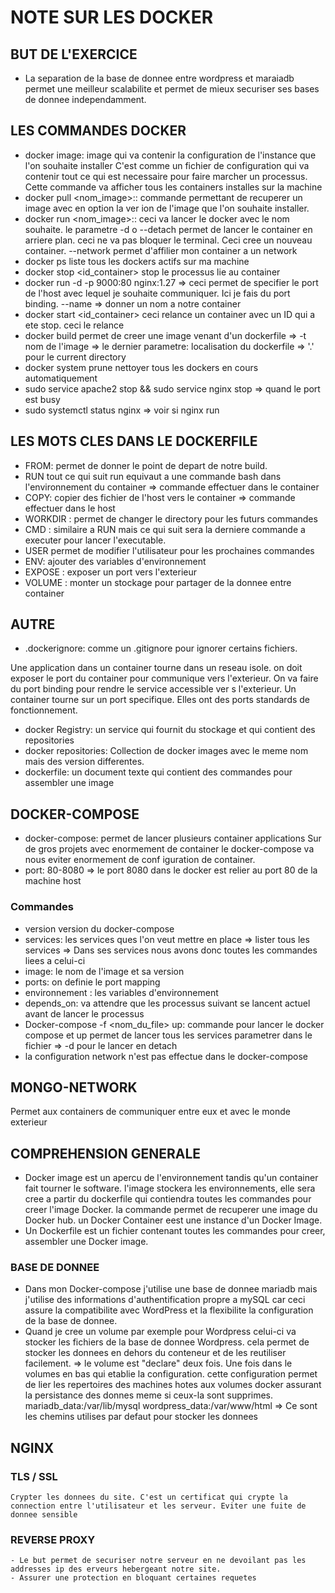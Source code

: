 
# NOTE SUR LES DOCKER

## BUT DE L'EXERCICE

- La separation de la base de donnee entre wordpress et maraiadb permet une meilleur scalabilite et permet de mieux securiser ses bases de donnee independamment.

## LES COMMANDES DOCKER

- docker image: image qui va contenir la configuration de l'instance que l'on souhaite installer C'est comme un fichier de configuration qui va contenir tout ce qui est necessaire pour faire marcher un processus. Cette commande va afficher tous les containers installes sur la machine
- docker pull <nom_image>:<version>: commande permettant de recuperer un image avec en option la ver ion de l'image que l'on souhaite installer.
- docker run <nom_image>:<version>: ceci va lancer le docker avec le nom souhaite. le parametre -d o --detach permet de lancer le container en arriere plan. ceci ne va pas bloquer le terminal. Ceci cree un nouveau container.
    --network permet d'affilier mon container a un network
- docker ps liste tous les dockers actifs sur ma machine
- docker stop <id_container> stop le processus lie au container
- docker run -d -p 9000:80 nginx:1.27 => ceci permet de specifier le port de l'host avec lequel je souhaite communiquer. Ici je fais du port binding.
    --name => donner un nom a notre container
- docker start <id_container> ceci relance un container avec un ID qui a ete stop. ceci le relance
- docker build permet de creer une image venant d'un dockerfile
    => -t nom de l'image
    => le dernier parametre: localisation du dockerfile => '.' pour le current directory
- docker system prune nettoyer tous les dockers en cours automatiquement
- sudo service apache2 stop && sudo service nginx stop => quand le port est busy
- sudo systemctl status nginx => voir si nginx run

## LES MOTS CLES DANS LE DOCKERFILE

- FROM: permet de donner le point de depart de notre build.
- RUN tout ce qui suit run equivaut a une commande bash dans l'environnement du container 
    => commande effectuer dans le container
- COPY: copier des fichier de l'host vers le container
    => commande effectuer dans le host
- WORKDIR : permet de changer le directory pour les futurs commandes
- CMD : similaire a RUN mais ce qui suit sera la derniere commande a executer pour lancer l'executable.
- USER permet de modifier l'utilisateur pour les prochaines commandes
- ENV: ajouter des variables d'environnement
- EXPOSE : exposer un port vers l'exterieur
- VOLUME : monter un stockage pour partager de la donnee entre container

## AUTRE

- .dockerignore: comme un .gitignore pour ignorer certains fichiers.

Une application dans un container tourne dans un reseau isole. on doit exposer le port du container pour communique vers l'exterieur. On va faire du port binding pour rendre le service accessible ver s l'exterieur. Un container tourne sur un port specifique. Elles ont des ports standards de fonctionnement.

- docker Registry: un service qui fournit du stockage et qui contient des repositories
- docker repositories: Collection de docker images avec le meme nom mais des version differentes.
- dockerfile: un document texte qui contient des commandes pour assembler une image

## DOCKER-COMPOSE

- docker-compose: permet de lancer plusieurs container applications
Sur de gros projets avec enormement de container le docker-compose va nous eviter enormement de conf iguration de container.
- port:
    80-8080 => le port 8080 dans le docker est relier au port 80 de la machine host

### Commandes

- version version du docker-compose
- services: les services ques l'on veut mettre en place
    => lister tous les services
    => Dans ses services nous avons donc toutes les commandes liees a celui-ci
- image: le nom de l'image et sa version
- ports: on definie le port mapping
- environnement : les variables d'environnement
- depends_on: va attendre que les processus suivant se lancent actuel avant de lancer le processus
- Docker-compose -f <nom_du_file> up: commande pour lancer le docker compose et up permet de lancer tous les services parametrer dans le fichier
    => -d pour le lancer en detach
- la configuration network n'est pas effectue dans le docker-compose

## MONGO-NETWORK

Permet aux containers de communiquer entre eux et avec le monde exterieur

## COMPREHENSION GENERALE

- Docker image est un apercu de l'environnement tandis qu'un container fait tourner le software. l'image stockera les environnements, elle sera cree a partir du dockerfile qui contiendra toutes les commandes pour creer l'image Docker. la commande <Docker pull> permet de recuperer une image du Docker hub. un Docker Container eest une instance d'un Docker Image.
- Un Dockerfile est un fichier contenant toutes les commandes pour creer, assembler une Docker image.

### BASE DE DONNEE

- Dans mon Docker-compose j'utilise une base de donnee mariadb mais j'utilise des informations d'authentification propre a mySQL car ceci assure la compatibilite avec WordPress et la flexibilite la configuration de la base de donnee.
- Quand je cree un volume par exemple pour Wordpress celui-ci va stocker les fichiers de la base de donnee Wordpress. cela permet de stocker les donnees en dehors du conteneur et de les reutiliser facilement.
    => le volume est "declare" deux fois. Une fois dans le volumes en bas qui etablie la configuration. cette configuration permet de lier les repertoires des machines hotes aux volumes docker assurant la persistance des donnes meme si ceux-la sont supprimes. 
mariadb_data:/var/lib/mysql 
wordpress_data:/var/www/html
    => Ce sont les chemins utilises par defaut pour stocker les donnees

## NGINX    

### TLS / SSL

    Crypter les donnees du site. C'est un certificat qui crypte la connection entre l'utilisateur et les serveur. Eviter une fuite de donnee sensible

### REVERSE PROXY

    - Le but permet de securiser notre serveur en ne devoilant pas les addresses ip des erveurs hebergeant notre site.
    - Assurer une protection en bloquant certaines requetes


